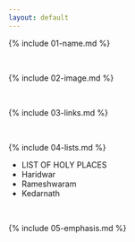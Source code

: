 ```yaml
---
layout: default
---
```


{% include 01-name.md %}

<br>

{% include 02-image.md %}

<br>

{% include 03-links.md %}

<br>

{% include 04-lists.md %}
- LIST OF HOLY PLACES
- Haridwar
- Rameshwaram
- Kedarnath

<br>

{% include 05-emphasis.md %}
